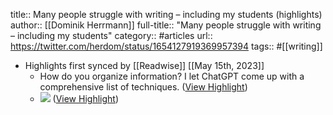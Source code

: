 title:: Many people struggle with writing – including my students (highlights)
author:: [[Dominik Herrmann]]
full-title:: "Many people struggle with writing – including my students"
category:: #articles
url:: https://twitter.com/herdom/status/1654127919369957394
tags:: #[[writing]]

- Highlights first synced by [[Readwise]] [[May 15th, 2023]]
	- How do you organize information? I let ChatGPT come up with a comprehensive list of techniques. ([View Highlight](https://read.readwise.io/read/01h07rnxws1501bja150h6gbbr))
	- ![](https://pbs.twimg.com/media/FvSkooIaEAE_5af.jpg) ([View Highlight](https://read.readwise.io/read/01h07rpdecsp30hpvv9s926qy3))